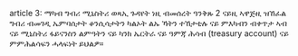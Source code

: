 article 3: ማካብ ግብሪ
ሚኒስትሪ ወጻኢ ጉዳየት ነዚ ብመሰረት ዓንቅጹ 2 ናይዚ ኣዋጅዚ ዝኸፈል ግብሪ ብመገዲ ኤምባሰታት ቆንሲሳታትን ካልኦት ልኡ ኻትን ተኸታቲሉ ናይ ምእካብን ብቀጥታ ኣብ ናይ ሚኒስትሪ ፋይናንስን ልምዓትን ናይ ካንክ ኤርትራ ናይ ዓምጃ ሕሳብ (treasury account) ናይ ምምሕልሳፍን ሓላፍነት ይህልዎ።
<ul>
</ul>